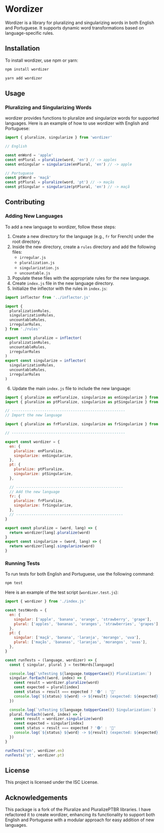 # Wordizer

Wordizer is a library for pluralizing and singularizing words in both English and Portuguese. It supports dynamic word transformations based on language-specific rules.

## Installation

To install wordizer, use npm or yarn:

```bash
npm install wordizer
```

```bash
yarn add wordizer
```

## Usage

### Pluralizing and Singularizing Words

wordizer provides functions to pluralize and singularize words for supported languages. Here is an example of how to use wordizer with English and Portuguese:

```javascript
import { pluralize, singularize } from 'wordizer'

// English

const enWord = 'apple'
const enPlural = pluralize(word, 'en') // -> apples
const enSingular = singularize(enPlural, 'en') // -> apple

// Portuguese
const ptWord = 'maçã'
const ptPlural = pluralize(word, 'pt') // -> maçãs
const ptSingular = singularize(ptPlural, 'en') // -> maçã
```

## Contributing

### Adding New Languages

To add a new language to wordizer, follow these steps:

1. Create a new directory for the language (e.g., `fr` for French) under the root directory.
2. Inside the new directory, create a `rules` directory and add the following files:
   - `irregular.js`
   - `pluralization.js`
   - `singularization.js`
   - `uncountable.js`
3. Populate these files with the appropriate rules for the new language.
4. Create `index.js` file in the new language directory.
5. Initialize the inflector with the rules in `index.js`:

```javascript
import inflector from '../inflector.js'

import {
  pluralizationRules,
  singularizationRules,
  uncountableRules,
  irregularRules,
} from './rules'

export const pluralize = inflector(
  pluralizationRules,
  uncountableRules,
  irregularRules
)
export const singularize = inflector(
  singularizationRules,
  uncountableRules,
  irregularRules
)
```

6. Update the main `index.js` file to include the new language:

```javascript
import { pluralize as enPluralize, singularize as enSingularize } from './en'
import { pluralize as ptPluralize, singularize as ptSingularize } from './pt'

// ----------------------------------------------------
// Import the new language

import { pluralize as frPluralize, singularize as frSingularize } from './fr'

// ----------------------------------------------------

export const wordizer = {
  en: {
    pluralize: enPluralize,
    singularize: enSingularize,
  },
  pt: {
    pluralize: ptPluralize,
    singularize: ptSingularize,
  },

  // -------------------------------------------------
  // Add the new language
  fr: {
    pluralize: frPluralize,
    singularize: frSingularize,
  },
  // -------------------------------------------------
}

export const pluralize = (word, lang) => {
  return wordizer[lang].pluralize(word)
}
export const singularize = (word, lang) => {
  return wordizer[lang].singularize(word)
}
```

### Running Tests

To run tests for both English and Portuguese, use the following command:

```bash
npm test
```

Here is an example of the test script (`wordizer.test.js`):

```javascript
import { wordizer } from './index.js'

const testWords = {
  en: {
    singular: ['apple', 'banana', 'orange', 'strawberry', 'grape'],
    plural: ['apples', 'bananas', 'oranges', 'strawberries', 'grapes'],
  },
  pt: {
    singular: ['maçã', 'banana', 'laranja', 'morango', 'uva'],
    plural: ['maçãs', 'bananas', 'laranjas', 'morangos', 'uvas'],
  },
}

const runTests = (language, wordizer) => {
  const { singular, plural } = testWords[language]

  console.log(`\nTesting ${language.toUpperCase()} Pluralization:`)
  singular.forEach((word, index) => {
    const result = wordizer.pluralize(word)
    const expected = plural[index]
    const status = result === expected ? '🟢' : '🔴'
    console.log(`${status} ${word} -> ${result} (expected: ${expected})`)
  })

  console.log(`\nTesting ${language.toUpperCase()} Singularization:`)
  plural.forEach((word, index) => {
    const result = wordizer.singularize(word)
    const expected = singular[index]
    const status = result === expected ? '🟢' : '🔴'
    console.log(`${status} ${word} -> ${result} (expected: ${expected})`)
  })
}

runTests('en', wordizer.en)
runTests('pt', wordizer.pt)
```

## License

This project is licensed under the ISC License.

## Acknowledgements

This package is a fork of the Pluralize and PluralizePTBR libraries. I have refactored it to create wordizer, enhancing its functionality to support both English and Portuguese with a modular approach for easy addition of new languages.
